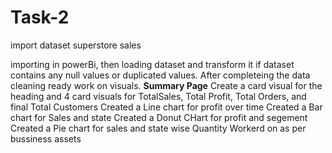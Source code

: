 # Task-2

import dataset superstore sales 

importing in powerBi,
then loading dataset and transform it if dataset contains any null values or duplicated values.
After completeing the data cleaning ready work on visuals.
**Summary Page**
Create a card visual for the heading and 4 card visuals for TotalSales, Total Profit, Total Orders, and final Total Customers
Created a Line chart for profit over time
Created a Bar chart for Sales and state
Created a Donut CHart for profit and segement 
Created a Pie chart for sales and state wise Quantity
 Workerd on as per bussiness assets 
